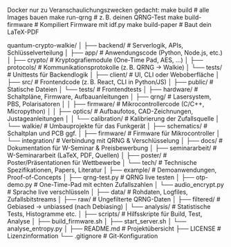 Docker nur zu Veranschaulichungszwecken gedacht:
make build           # alle Images bauen
make run-qrng        # z. B. deinen QRNG-Test
make build-firmware  # Kompiliert Firmware mit idf.py
make build-paper     # Baut dein LaTeX-PDF

quantum-crypto-walkie/
│
├── backend/                # Serverlogik, APIs, Schlüsselverteilung
│   ├── app/                # Anwendungscode (Python, Node.js, etc.)
│   ├── crypto/             # Kryptografiemodule (One-Time Pad, AES, ...)
│   ├── protocols/          # Kommunikationsprotokolle (z. B. QRNG → Walkie)
│   └── tests/              # Unittests für Backendlogik
│
├── client/                 # UI, CLI oder Weboberfläche
│   ├── src/                # Frontendcode (z. B. React, CLI in Python/JS)
│   ├── public/             # Statische Dateien
│   └── tests/              # Frontendtests
│
├── hardware/               # Schaltpläne, Firmware, Aufbauanleitungen
│   ├── qrng/               # Lasersystem, PBS, Polarisatoren
│   │   ├── firmware/       # Mikrocontrollercode (C/C++, Micropython)
│   │   ├── optics/         # Aufbaufotos, CAD-Zeichnungen, Justageanleitungen
│   │   └── calibration/    # Kalibrierung der Zufallsquelle
│   └── walkie/             # Umbauprojekte für das Funkgerät
│       ├── schematics/     # Schaltplan und PCB ggf.
│       ├── firmware/       # Firmware für Mikrocontroller
│       └── integration/    # Verbindung mit QRNG & Verschlüsselung
│
├── docs/                   # Dokumentation für W-Seminar & Preisbewerbung
│   ├── seminararbeit/      # W-Seminararbeit (LaTeX, PDF, Quellen)
│   ├── poster/             # Poster/Präsentationen für Wettbewerbe
│   └── tech/               # Technische Spezifikationen, Papers, Literatur
│
├── example/                # Demoanwendungen, Proof-of-Concepts
│   ├── qrng-test.py        # QRNG live testen
│   ├── otp-demo.py         # One-Time-Pad mit echten Zufallszahlen
│   └── audio_encrypt.py    # Sprache live verschlüsseln
│
├── data/                   # Rohdaten, Logfiles, Zufallsbitstreams
│   ├── raw/                # Ungefilterte QRNG-Daten
│   ├── filtered/           # Gebiased → unbiassed (nach Debiasing)
│   └── analysis/           # Statistische Tests, Histogramme etc.
│
├── scripts/                # Hilfsskripte für Build, Test, Analyse
│   ├── build_firmware.sh
│   ├── start_server.sh
│   └── analyse_entropy.py
│
├── README.md               # Projektübersicht
├── LICENSE                 # Lizenzinformation
└── .gitignore              # Git-Konfiguration

